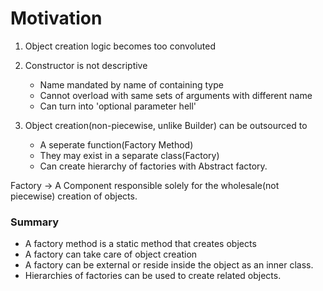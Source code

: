 # Motivation
1. Object creation logic becomes too convoluted
2. Constructor is not descriptive
   - Name mandated by name of containing type
   - Cannot overload with same sets of arguments with different name
   - Can turn into 'optional parameter hell'

3. Object creation(non-piecewise, unlike Builder) can be outsourced to
   - A seperate function(Factory Method)
   - They may exist in a separate class(Factory)
   - Can create hierarchy of factories with Abstract factory.

Factory -> A Component responsible solely for the wholesale(not piecewise) creation of objects.


### Summary

- A factory method is a static method that creates objects
- A factory can take care of object creation
- A factory can be external or reside inside the object as an inner class.
- Hierarchies of factories can be used to create related objects.